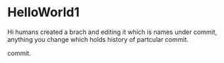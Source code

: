 # HelloWorld1

Hi humans
created a brach and editing it which is names under commit, anything you change which holds history of partcular commit.

commit.
